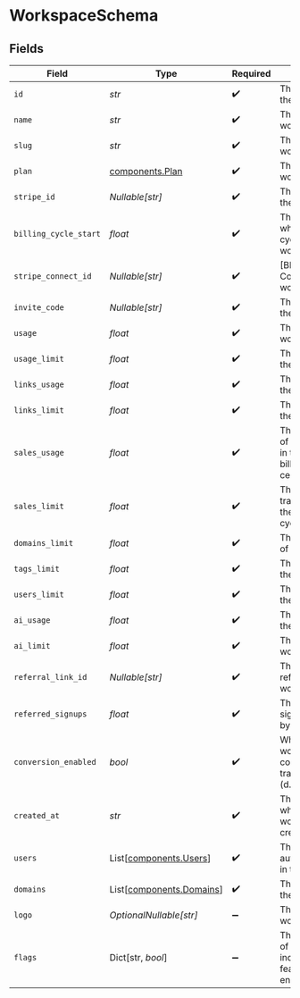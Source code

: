 # WorkspaceSchema


## Fields

| Field                                                                         | Type                                                                          | Required                                                                      | Description                                                                   |
| ----------------------------------------------------------------------------- | ----------------------------------------------------------------------------- | ----------------------------------------------------------------------------- | ----------------------------------------------------------------------------- |
| `id`                                                                          | *str*                                                                         | :heavy_check_mark:                                                            | The unique ID of the workspace.                                               |
| `name`                                                                        | *str*                                                                         | :heavy_check_mark:                                                            | The name of the workspace.                                                    |
| `slug`                                                                        | *str*                                                                         | :heavy_check_mark:                                                            | The slug of the workspace.                                                    |
| `plan`                                                                        | [components.Plan](../../models/components/plan.md)                            | :heavy_check_mark:                                                            | The plan of the workspace.                                                    |
| `stripe_id`                                                                   | *Nullable[str]*                                                               | :heavy_check_mark:                                                            | The Stripe ID of the workspace.                                               |
| `billing_cycle_start`                                                         | *float*                                                                       | :heavy_check_mark:                                                            | The date and time when the billing cycle starts for the workspace.            |
| `stripe_connect_id`                                                           | *Nullable[str]*                                                               | :heavy_check_mark:                                                            | [BETA]: The Stripe Connect ID of the workspace.                               |
| `invite_code`                                                                 | *Nullable[str]*                                                               | :heavy_check_mark:                                                            | The invite code of the workspace.                                             |
| `usage`                                                                       | *float*                                                                       | :heavy_check_mark:                                                            | The usage of the workspace.                                                   |
| `usage_limit`                                                                 | *float*                                                                       | :heavy_check_mark:                                                            | The usage limit of the workspace.                                             |
| `links_usage`                                                                 | *float*                                                                       | :heavy_check_mark:                                                            | The links usage of the workspace.                                             |
| `links_limit`                                                                 | *float*                                                                       | :heavy_check_mark:                                                            | The links limit of the workspace.                                             |
| `sales_usage`                                                                 | *float*                                                                       | :heavy_check_mark:                                                            | The dollar amount of tracked revenue in the current billing cycle (in cents). |
| `sales_limit`                                                                 | *float*                                                                       | :heavy_check_mark:                                                            | The limit of tracked revenue in the current billing cycle (in cents).         |
| `domains_limit`                                                               | *float*                                                                       | :heavy_check_mark:                                                            | The domains limit of the workspace.                                           |
| `tags_limit`                                                                  | *float*                                                                       | :heavy_check_mark:                                                            | The tags limit of the workspace.                                              |
| `users_limit`                                                                 | *float*                                                                       | :heavy_check_mark:                                                            | The users limit of the workspace.                                             |
| `ai_usage`                                                                    | *float*                                                                       | :heavy_check_mark:                                                            | The AI usage of the workspace.                                                |
| `ai_limit`                                                                    | *float*                                                                       | :heavy_check_mark:                                                            | The AI limit of the workspace.                                                |
| `referral_link_id`                                                            | *Nullable[str]*                                                               | :heavy_check_mark:                                                            | The ID of the referral link of the workspace.                                 |
| `referred_signups`                                                            | *float*                                                                       | :heavy_check_mark:                                                            | The number of signups referred by the workspace.                              |
| `conversion_enabled`                                                          | *bool*                                                                        | :heavy_check_mark:                                                            | Whether the workspace has conversion tracking enabled (d.to/conversions).     |
| `created_at`                                                                  | *str*                                                                         | :heavy_check_mark:                                                            | The date and time when the workspace was created.                             |
| `users`                                                                       | List[[components.Users](../../models/components/users.md)]                    | :heavy_check_mark:                                                            | The role of the authenticated user in the workspace.                          |
| `domains`                                                                     | List[[components.Domains](../../models/components/domains.md)]                | :heavy_check_mark:                                                            | The domains of the workspace.                                                 |
| `logo`                                                                        | *OptionalNullable[str]*                                                       | :heavy_minus_sign:                                                            | The logo of the workspace.                                                    |
| `flags`                                                                       | Dict[str, *bool*]                                                             | :heavy_minus_sign:                                                            | The feature flags of the workspace, indicating which features are enabled.    |